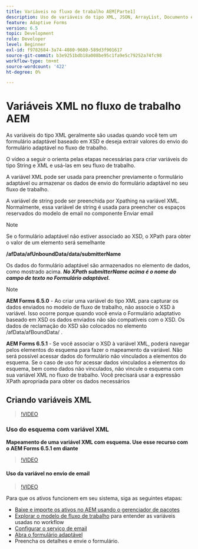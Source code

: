```yaml
---
title: Variáveis no fluxo de trabalho AEM[Parte1]
description: Uso de variáveis do tipo XML, JSON, ArrayList, Documento em um fluxo de trabalho AEM
feature: Adaptive Forms
version: 6.5
topic: Development
role: Developer
level: Beginner
exl-id: f9782684-3a74-4080-9680-589d3f901617
source-git-commit: b3e9251bdb18a008be95c1fa9e5c79252a74fc98
workflow-type: tm+mt
source-wordcount: '422'
ht-degree: 0%

---
```


# Variáveis XML no fluxo de trabalho AEM

As variáveis do tipo XML geralmente são usadas quando você tem um formulário adaptável baseado em XSD e deseja extrair valores do envio do formulário adaptável no fluxo de trabalho.

O vídeo a seguir o orienta pelas etapas necessárias para criar variáveis do tipo String e XML e usá-las em seu fluxo de trabalho.

A variável XML pode ser usada para preencher previamente o formulário adaptável ou armazenar os dados de envio do formulário adaptável no seu fluxo de trabalho.

A variável de string pode ser preenchida por Xpathing na variável XML. Normalmente, essa variável de string é usada para preencher os espaços reservados do modelo de email no componente Enviar email

>[!NOTE]
>
>Se o formulário adaptável não estiver associado ao XSD, o XPath para obter o valor de um elemento será semelhante
>
>**/afData/afUnboundData/data/submitterName**

Os dados do formulário adaptável são armazenados no elemento de dados, como mostrado acima. **_No XPath submitterName acima é o nome do campo de texto no Formulário adaptável._**

>[!NOTE]
>
>**AEM Forms 6.5.0** - Ao criar uma variável do tipo XML para capturar os dados enviados no modelo de fluxo de trabalho, não associe o XSD à variável. Isso ocorre porque quando você envia o Formulário adaptativo baseado em XSD os dados enviados não são compatíveis com o XSD. Os dados de reclamação do XSD são colocados no elemento /afData/afBoundData/ .
>
>**AEM Forms 6.5.1** - Se você associar o XSD à variável XML, poderá navegar pelos elementos do esquema para fazer o mapeamento da variável. Não será possível acessar dados do formulário não vinculados a elementos do esquema. Se o caso de uso for acessar dados vinculados a elementos do esquema, bem como dados não vinculados, não vincule o esquema com sua variável XML no fluxo de trabalho. Você precisará usar a expressão XPath apropriada para obter os dados necessários

## Criando variáveis XML

>[!VIDEO](https://video.tv.adobe.com/v/26440?quality=12&learn=on)

### Uso do esquema com variável XML

**Mapeamento de uma variável XML com esquema. Use esse recurso com o AEM Forms 6.5.1 em diante**

>[!VIDEO](https://video.tv.adobe.com/v/28098?quality=12&learn=on)

#### Uso da variável no envio de email

>[!VIDEO](https://video.tv.adobe.com/v/26441?quality=12&learn=on)

Para que os ativos funcionem em seu sistema, siga as seguintes etapas:

* [Baixe e importe os ativos no AEM usando o gerenciador de pacotes](assets/xmlandstringvariable.zip)
* [Explorar o modelo de fluxo de trabalho](http://localhost:4502/editor.html/conf/global/settings/workflow/models/vacationrequest.html) para entender as variáveis usadas no workflow
* [Configurar o serviço de email](https://helpx.adobe.com/experience-manager/6-5/sites/administering/using/notification.html#ConfiguringtheMailService)
* [Abra o formulário adaptável](http://localhost:4502/content/dam/formsanddocuments/applicationfortimeoff/jcr:content?wcmmode=disabled)
* Preencha os detalhes e envie o formulário.
